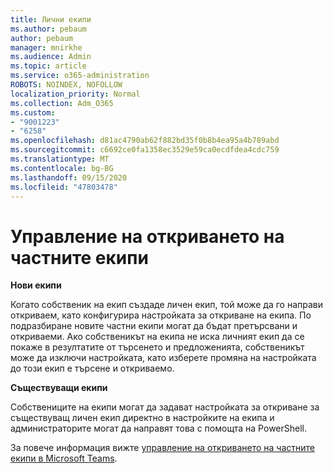 ```yaml
---
title: Лични екипи
ms.author: pebaum
author: pebaum
manager: mnirkhe
ms.audience: Admin
ms.topic: article
ms.service: o365-administration
ROBOTS: NOINDEX, NOFOLLOW
localization_priority: Normal
ms.collection: Adm_O365
ms.custom:
- "9001223"
- "6258"
ms.openlocfilehash: d81ac4790ab62f882bd35f0b8b4ea95a4b789abd
ms.sourcegitcommit: c6692ce0fa1358ec3529e59ca0ecdfdea4cdc759
ms.translationtype: MT
ms.contentlocale: bg-BG
ms.lasthandoff: 09/15/2020
ms.locfileid: "47803478"
---
```

# <a name="managing-discovery-of-private-teams"></a>Управление на откриването на частните екипи

**Нови екипи**

Когато собственик на екип създаде личен екип, той може да го направи откриваем, като конфигурира настройката за откриване на екипа. По подразбиране новите частни екипи могат да бъдат претърсвани и откриваеми. Ако собственикът на екипа не иска личният екип да се покаже в резултатите от търсенето и предложенията, собственикът може да изключи настройката, като изберете промяна на настройката до този екип е търсене и откриваемо.  

**Съществуващи екипи**

Собствениците на екипи могат да задават настройката за откриване за съществуващ личен екип директно в настройките на екипа и администраторите могат да направят това с помощта на PowerShell.  

За повече информация вижте  [управление на откриването на частните екипи в Microsoft Teams](https://docs.microsoft.com/microsoftteams/manage-discovery-of-private-teams).
